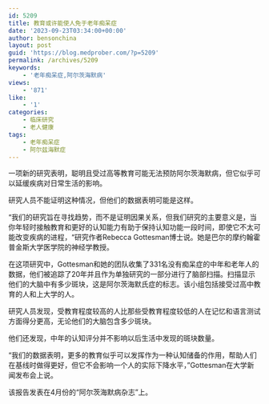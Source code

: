 ```yaml
---
id: 5209
title: 教育或许能使人免于老年痴呆症
date: '2023-09-23T03:34:00+00:00'
author: bensonchina
layout: post
guid: 'https://blog.medprober.com/?p=5209'
permalink: /archives/5209
keywords:
    - '老年痴呆症,阿尔茨海默病'
views:
    - '871'
like:
    - '1'
categories:
    - 临床研究
    - 老人健康
tags:
    - 老年痴呆症
    - 阿尔兹海默症
---
```


一项新的研究表明，聪明且受过高等教育可能无法预防阿尔茨海默病，但它似乎可以延缓疾病对日常生活的影响。

研究人员不能证明这种情况，但他们的数据表明可能是这样。

“我们的研究旨在寻找趋势，而不是证明因果关系，但我们研究的主要意义是，当你年轻时接触教育和更好的认知能力有助于保持认知功能一段时间，即使它不太可能改变疾病的进程，“研究作者Rebecca Gottesman博士说。她是巴尔的摩约翰霍普金斯大学医学院的神经学教授。

在这项研究中，Gottesman和她的团队收集了331名没有痴呆症的中年和老年人的数据，他们被追踪了20年并且作为单独研究的一部分进行了脑部扫描。扫描显示他们的大脑中有多少斑块，这是阿尔茨海默氏症的标志。该小组包括接受过高中教育的人和上大学的人。

研究人员发现，受教育程度较高的人比那些受教育程度较低的人在记忆和语言测试方面得分更高，无论他们的大脑包含多少斑块。

他们还发现，中年的认知评分并不影响以后生活中发现的斑块数量。

“我们的数据表明，更多的教育似乎可以发挥作为一种认知储备的作用，帮助人们在基线时做得更好，但它不会影响一个人的实际下降水平，”Gottesman在大学新闻发布会上说。

该报告发表在4月份的“阿尔茨海默病杂志”上。